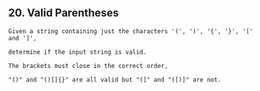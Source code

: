 ## 20\. Valid Parentheses

    Given a string containing just the characters '(', ')', '{', '}', '[' and ']', 
    
    determine if the input string is valid.

    The brackets must close in the correct order, 
    
    "()" and "()[]{}" are all valid but "(]" and "([)]" are not.